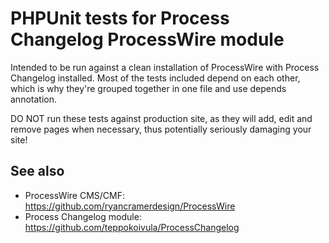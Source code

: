 PHPUnit tests for Process Changelog ProcessWire module
======================================================

Intended to be run against a clean installation of ProcessWire with Process
Changelog installed. Most of the tests included depend on each other, which
is why they're grouped together in one file and use depends annotation.

DO NOT run these tests against production site, as they will add, edit and
remove pages when necessary, thus potentially seriously damaging your site!

## See also

* ProcessWire CMS/CMF: https://github.com/ryancramerdesign/ProcessWire
* Process Changelog module: https://github.com/teppokoivula/ProcessChangelog
